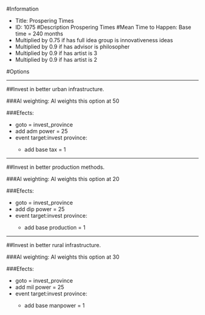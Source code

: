 #Information
 - Title: Prospering Times
 - ID: 1075
#Description
Prospering Times
#Mean Time to Happen:
Base time = 240 months
 - Multiplied by 0.75 if has full idea group is innovativeness ideas
 - Multiplied by 0.9 if has advisor is philosopher
 - Multiplied by 0.9 if has artist is 3
 - Multiplied by 0.9 if has artist is 2

#Options

___
##Invest in better urban infrastructure.

###AI weighting:
AI weights this option at 50


###Efects:<ul><li>goto = invest_province</li><li>add adm power = 25</li><li>event target:invest province:</li><ul><li>add base tax = 1</li></ul></ul>

___
##Invest in better production methods.

###AI weighting:
AI weights this option at 20


###Efects:<ul><li>goto = invest_province</li><li>add dip power = 25</li><li>event target:invest province:</li><ul><li>add base production = 1</li></ul></ul>

___
##Invest in better rural infrastructure.

###AI weighting:
AI weights this option at 30


###Efects:<ul><li>goto = invest_province</li><li>add mil power = 25</li><li>event target:invest province:</li><ul><li>add base manpower = 1</li></ul></ul>
